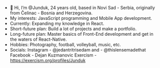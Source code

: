 - 👋 Hi, I’m @Junduk, 24 years old, based in Novi Sad - Serbia, originally from Čelinac - Bosnia and Herzegovina.
- My interests: JavaScript programming and Mobile App development.
- Currently: Expanding my knowledge in React.
- Short-future plan: Build a lot of projects and make a portfolio.
- Long-future plan: Master basics of Front-End development and get in the waters of React-Native.
- Hobbies: Photography, football, volleyball, music, etc.
- Socials: 
           Instagram - @jedantritrisedam and 
                     - @thislensemadethat
           Facebook - Dejan Kuzmanovic
           Exercism - https://exercism.org/profiles/Junduk

<!---
Junduk/Junduk is a ✨ special ✨ repository because its `README.md` (this file) appears on your GitHub profile.
You can click the Preview link to take a look at your changes.
--->
